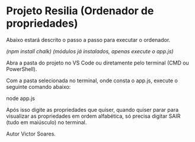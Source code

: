 # Projeto Resilia (Ordenador de propriedades)

Abaixo estará descrito o passo a passo para executar o ordenador.

*(npm install chalk)*
*(módulos já instalados, apenas execute o app.js)*

Abra a pasta do projeto no VS Code ou diretamente pelo terminal (CMD ou PowerShell).

Com a pasta selecionada no terminal, onde consta o app.js, execute o seguinte comando abaixo:

node app.js

Após isso digite as propriedades que quiser, quando quiser parar para visualizar as propriedades em ordem alfabética, só precisa digitar SAIR (tudo em maiúsculo) no terminal.


Autor Victor Soares.
